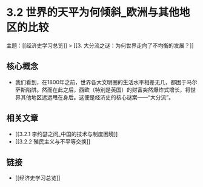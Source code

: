 # 3.2 世界的天平为何倾斜_欧洲与其他地区的比较

主题：[[经济史学习总览]] > [[3. 大分流之谜：为何世界走向了不均衡的发展？]]

## 核心概念

- 我们看到，在1800年之前，世界各大文明圈的生活水平相差无几，都困于马尔萨斯陷阱。然而在此之后，西欧（特别是英国）的财富突然爆炸式增长，将世界其他地区远远甩在身后。这便是经济史的核心谜案——“大分流”。

## 相关文章

- [[3.2.1 李约瑟之问_中国的技术与制度困境]]
- [[3.2.2 殖民主义与不平等交换]]

## 链接

- [[经济史学习总览]]

